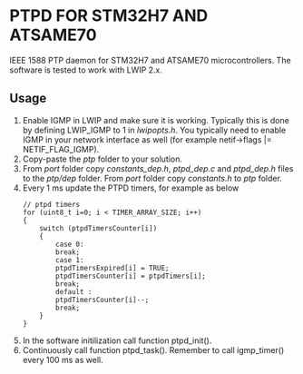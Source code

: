 # PTPD FOR STM32H7 AND ATSAME70

IEEE 1588 PTP daemon for STM32H7 and ATSAME70 microcontrollers. The software is tested to work with LWIP 2.x.

## Usage
1. Enable IGMP in LWIP and make sure it is working. Typically this is done by defining LWIP_IGMP to 1 in _lwipopts.h_. You typically need to enable IGMP in your network interface as well (for example netif->flags |= NETIF_FLAG_IGMP).
2. Copy-paste the _ptp_ folder to your solution.
3. From _port_ folder copy _constants_dep.h_, _ptpd_dep.c_ and _ptpd_dep.h_ files to the _ptp/dep_ folder. From _port_ folder copy _constants.h_ to _ptp_ folder.
4. Every 1 ms update the PTPD timers, for example as below
    ```
    // ptpd timers
    for (uint8_t i=0; i < TIMER_ARRAY_SIZE; i++)
    {
        switch (ptpdTimersCounter[i])
        {
            case 0:
            break;
            case 1:
            ptpdTimersExpired[i] = TRUE;
            ptpdTimersCounter[i] = ptpdTimers[i];
            break;
            default :
            ptpdTimersCounter[i]--;
            break;
        }
    }
    ```
5. In the software initilization call function ptpd_init().
6. Continuously call function ptpd_task(). Remember to call igmp_timer() every 100 ms as well.
